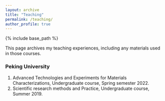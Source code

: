 ```yaml
---
layout: archive
title: "Teaching"
permalink: /teaching/
author_profile: true
---
```


{% include base_path %}

<!-- {% for post in site.teaching reversed %}
  {% include archive-single.html %}
{% endfor %} -->

This page archives my teaching experiences, including any materials used in those courses.

### Peking University
1. Advanced Technologies and Experiments for Materials Characterizations, Undergraduate course, Spring semester 2022. 
2. Scientific research methods and Practice, Undergraduate course, Summer 2019. 
